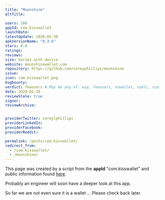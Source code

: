 ```yaml
---
title: "Moonshine"
altTitle: 

users: 100
appId: com.kisswallet
launchDate: 
latestUpdate: 2020-05-30
apkVersionName: "0.3.6"
stars: 0.0
ratings: 
reviews: 
size: Varies with device
website: moonshinewallet.com
repository: https://github.com/coreyphillips/moonshine
issue: 
icon: com.kisswallet.png
bugbounty: 
verdict: fewusers # May be any of: wip, fewusers, nowallet, nobtc, custodial, nosource, nonverifiable, verifiable, bounty, defunct
date: 2020-02-18
reviewStale: true
signer: 
reviewArchive:


providerTwitter: coreylphillips
providerLinkedIn: 
providerFacebook: 
providerReddit: 

permalink: /posts/com.kisswallet/
redirect_from:
  - /com.kisswallet/
  - /moonshine/
---
```



This page was created by a script from the **appId** "com.kisswallet" and public
information found
[here](https://play.google.com/store/apps/details?id=com.kisswallet).

Probably an engineer will soon have a deeper look at this app.

So far we are not even sure it is a wallet ... Please check back later.